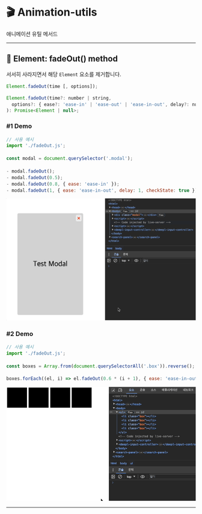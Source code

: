 # 🎬 Animation-utils

애니메이션 유틸 메서드

---

## 🫥 Element: fadeOut() method

서서히 사라지면서 해당 `Element` 요소를 제거합니다.

```javascript
Element.fadeOut(time [, options]);
```

```javascript
Element.fadeOut(time?: number | string,
  options?: { ease?: 'ease-in' | 'ease-out' | 'ease-in-out', delay?: number, checkState?: boolean }
): Promise<Element | null>;
```

### #1 Demo

```javascript
// 사용 예시
import './fadeOut.js';

const modal = document.querySelector('.modal');

- modal.fadeOut();
- modal.fadeOut(0.5);
- modal.fadeOut(0.8, { ease: 'ease-in' });
- modal.fadeOut(1, { ease: 'ease-in-out', delay: 1, checkState: true });
```

<img src="./img/fadeOut_demo_1.gif" width="800px"/>

### #2 Demo

```javascript
// 사용 예시
import './fadeOut.js';

const boxes = Array.from(document.querySelectorAll('.box')).reverse();

boxes.forEach((el, i) => el.fadeOut(0.6 * (i + 1), { ease: 'ease-in-out', checkState: true }));
```

<img src="./img/fadeOut_demo_2.gif" width="700px"/>

---
